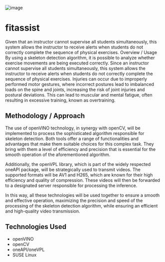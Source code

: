![image](https://github.com/cabelo/fitassist/assets/675645/341396d6-7259-4035-969a-0241534a706d)

# fitassist

Given that an instructor cannot supervise all students simultaneously, this system allows the instructor to receive alerts when students do not correctly complete the sequence of physical exercises.
Overview / Usage
By using a skeleton detection algorithm, it is possible to analyze whether exercise movements are being executed correctly. Since an instructor cannot supervise all students simultaneously, this system allows the instructor to receive alerts when students do not correctly complete the sequence of physical exercises. Injuries can occur due to improperly performed motor gestures, where incorrect postures lead to imbalanced loads on the spine and joints, increasing the risk of joint injuries and postural deviations. This can lead to muscular and mental fatigue, often resulting in excessive training, known as overtraining.

## Methodology / Approach
The use of openVINO technology, in synergy with openCV, will be implemented to process the sophisticated algorithm responsible for skeleton detection. Both tools offer a range of functionalities and advantages that make them suitable choices for this complex task. They bring with them a level of efficiency and precision that is essential for the smooth operation of the aforementioned algorithm.

Additionally, the openVPL library, which is part of the widely respected oneAPI package, will be strategically used to transmit videos. The supported formats will be AV1 and H265, which are known for their high efficiency and quality of compression. These videos will then be forwarded to a designated server responsible for processing the inference.

In this way, all these technologies will be used together to ensure a smooth and effective operation, maximizing the precision and speed of the processing of the skeleton detection algorithm, while ensuring an efficient and high-quality video transmission.

## Technologies Used
- openVINO
- openCV
- oneAPI/oneVPL
- SUSE Linux
